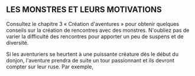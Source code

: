 ## LES MONSTRES ET LEURS MOTIVATIONS


Consultez le chapitre 3 « Création d'aventures » pour obtenir
quelques conseils sur la création de rencontres avec des
monstres. N'oubliez pas de varier la difficulté des rencontres
pour apporter un peu de suspens et de diversité.

Si les aventuriers se heurtent à une puissante créature
dès le début du donjon, l'aventure prendra de suite un tour
passionnant et ils devront compter sur leur ruse. Par exemple,
